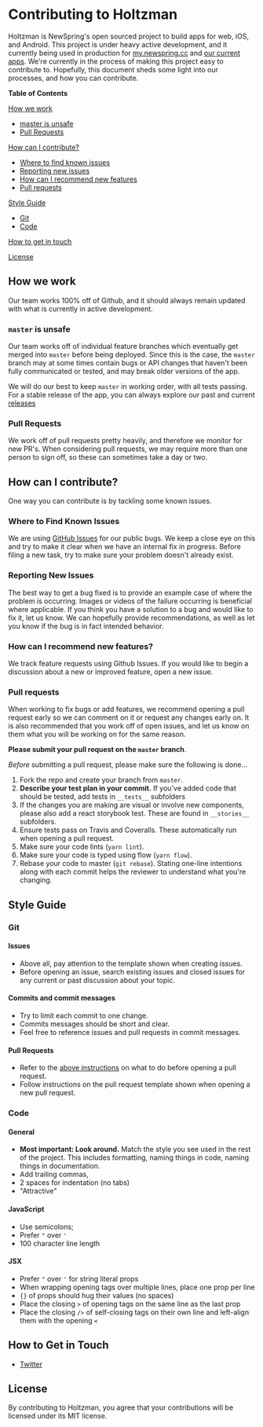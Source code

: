 # Contributing to Holtzman

Holtzman is NewSpring's open sourced project to build apps for web, iOS, and Android.
This project is under heavy active development, and it currently being used in production
for [my.newspring.cc](https://my.newspring.cc) and [our current apps](https://newspring.cc/apps).
We're currently in the process of making this project easy to contribute to.
Hopefully, this document sheds some light into our processes, and how you can contribute.

**Table of Contents**

[How we work](#how-we-work)
  * [master is unsafe](#master-is-unsafe)
  * [Pull Requests](#pull-requests)

[How can I contribute?](#how-can-i-contribute)
  * [Where to find known issues](#where-to-find-known-issues)
  * [Reporting new issues](#reporting-new-issues)
  * [How can I recommend new features](#how-can-i-recommend-new-features)
  * [Pull requests](#pull-requests)

[Style Guide](#style-guide)
  * [Git](#git)
  * [Code](#code)

[How to get in touch](#how-to-get-in-touch)

[License](#license)

## How we work

Our team works 100% off of Github, and it should always remain updated with what is currently
in active development.

### `master` is unsafe

Our team works off of individual feature branches which eventually get merged into
`master` before being deployed. Since this is the case, the `master` branch may at
some times contain bugs or API changes that haven't been fully communicated or tested,
and may break older versions of the app.

We will do our best to keep `master` in working order, with all tests passing. For
a stable release of the app, you can always explore our past and current [releases](https://github.com/NewSpring/Holtzman/releases)

### Pull Requests

We work off of pull requests pretty heavily, and therefore we monitor for new PR's.
When considering pull requests, we may require more than one person to sign off,
so these can sometimes take a day or two.

## How can I contribute?

One way you can contribute is by tackling some known issues.

### Where to Find Known Issues

We are using [GitHub Issues](https://github.com/NewSpring/holtman/issues)
for our public bugs. We keep a close eye on this and try to make it clear when
we have an internal fix in progress. Before filing a new task, try to make sure
your problem doesn't already exist.

### Reporting New Issues

The best way to get a bug fixed is to provide an example case of where the problem
is occurring. Images or videos of the failure occurring is beneficial where
applicable. If you think you have a solution to a bug and would like to fix it,
let us know. We can hopefully provide recommendations, as well as let you know
if the bug is in fact intended behavior.

### How can I recommend new features?

We track feature requests using Github Issues. If you would like to begin
a discussion about a new or improved feature, open a new issue.

### Pull requests

When working to fix bugs or add features, we recommend opening a pull request early
so we can comment on it or request any changes early on. It is also recommended that
you work off of open issues, and let us know on them what you will be working on for
the same reason.

**Please submit your pull request on the `master` branch**.

*Before* submitting a pull request, please make sure the following is done…

1. Fork the repo and create your branch from `master`.
2. **Describe your test plan in your commit.** If you've added code that should be tested, add tests in `__tests__` subfolders
3. If the changes you are making are visual or involve new components, please also
add a react storybook test. These are found in `__stories__` subfolders.
4. Ensure tests pass on Travis and Coveralls. These automatically run when opening a
pull request.
5. Make sure your code lints (`yarn lint`).
6. Make sure your code is typed using flow (`yarn flow`).
7. Rebase your code to master (`git rebase`). Stating one-line intentions along
with each commit helps the reviewer to understand what you're changing.

## Style Guide

### Git

#### Issues
- Above all, pay attention to the template shown when creating issues.
- Before opening an issue, search existing issues and closed issues for any current or past discussion about your topic.

#### Commits and commit messages
- Try to limit each commit to one change.
- Commits messages should be short and clear.
- Feel free to reference issues and pull requests in commit messages.

#### Pull Requests
- Refer to the [above instructions](#pull-requests) on what to do before opening a pull request.
- Follow instructions on the pull request template shown when opening a new pull request.

### Code

#### General

* **Most important: Look around.** Match the style you see used in the rest of the project. This includes formatting, naming things in code, naming things in documentation.
* Add trailing commas,
* 2 spaces for indentation (no tabs)
* "Attractive"

#### JavaScript

* Use semicolons;
* Prefer `"` over `'`
* 100 character line length

#### JSX

* Prefer `"` over `'` for string literal props
* When wrapping opening tags over multiple lines, place one prop per line
* `{}` of props should hug their values (no spaces)
* Place the closing `>` of opening tags on the same line as the last prop
* Place the closing `/>` of self-closing tags on their own line and left-align them with the opening `<`


## How to Get in Touch

* [Twitter](https://twitter.com/newspringweb)

## License

By contributing to Holtzman, you agree that your contributions will be licensed under its MIT license.

